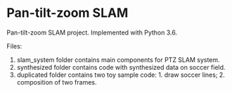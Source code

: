 # Pan-tilt-zoom SLAM

Pan-tilt-zoom SLAM project. Implemented with Python 3.6.

Files:
  1. slam_system folder contains main components for PTZ SLAM system. 
  2. synthesized folder contains code with synthesized data on soccer field.
  3. duplicated folder contains two toy sample code: 1. draw soccer lines; 2. composition of two frames.
  
